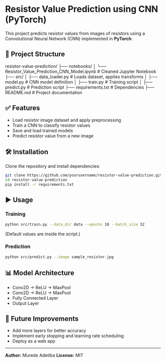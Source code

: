 # Resistor Value Prediction using CNN (PyTorch)

This project predicts resistor values from images of resistors using a Convolutional Neural Network (CNN) implemented in **PyTorch**.

## 📂 Project Structure

resistor-value-prediction/
├── notebooks/
│   └── Resistor\_Value\_Prediction\_CNN\_Model.ipynb  # Cleaned Jupyter Notebook
├── src/
│   ├── data\_loader.py   # Loads dataset, applies transforms
│   ├── model.py         # CNN model definition
│   ├── train.py         # Training script
│   ├── predict.py       # Prediction script
├── requirements.txt      # Dependencies
├── README.md             # Project documentation


## ✅ Features
- Load resistor image dataset and apply preprocessing
- Train a CNN to classify resistor values
- Save and load trained models
- Predict resistor value from a new image

## 🛠️ Installation
Clone the repository and install dependencies:
```bash
git clone https://github.com/yourusername/resistor-value-prediction.git
cd resistor-value-prediction
pip install -r requirements.txt
````

## ▶️ Usage

### **Training**

```bash
python src/train.py --data_dir data --epochs 10 --batch_size 32
```

(Default values are inside the script.)

### **Prediction**

```bash
python src/predict.py --image sample_resistor.jpg
```

## 📊 Model Architecture

* Conv2D → ReLU → MaxPool
* Conv2D → ReLU → MaxPool
* Fully Connected Layer
* Output Layer

## 🔮 Future Improvements

* Add more layers for better accuracy
* Implement early stopping and learning rate scheduling
* Deploy as a web app

---

**Author:** Murede Adetiba 
**License:** MIT

```

